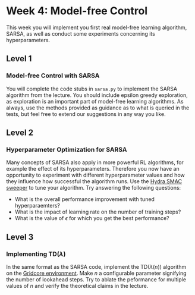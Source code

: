 # Week 4: Model-free Control
This week you will implement you first real model-free learning algorithm, SARSA, as well as conduct some experiments concerning its hyperparameters.

## Level 1
### Model-free Control with SARSA
You will complete the code stubs in `sarsa.py` to implement the SARSA algorithm from the lecture. 
You should include epsilon greedy exploration, as exploration is an important part of model-free learning algorithms. 
As always, use the methods provided as guidance as to what is queried in the tests, but feel free to extend our suggestions in any way you like.

## Level 2
### Hyperparameter Optimization for SARSA
Many concepts of SARSA also apply in more powerful RL algorithms, for example the effect of its hyperparameters. 
Therefore you now have an opportunity to experiment with different hyperparameter values and how they influence how successful the algorithm runs. 
Use the [Hydra SMAC sweeper](https://github.com/automl/hydra-smac-sweeper.git) to tune your algorithm. Try answering the following questions:
- What is the overall performance improvement with tuned hyperparaemters?
- What is the impact of learning rate on the number of training steps? 
- What is the value of $\epsilon$ for which you get the best performance?


## Level 3
### Implementing TD($\lambda$)
In the same format as the SARSA code, implement the TD($\lambda(n)$) algorithm on the [Gridcore environment](https://github.com/automl/TabularTempoRL/blob/master/grid_envs.py). Make $n$ a configurable parameter signifying the number of lookahead steps. Try to ablate the peformance for multiple values of $n$ and verify the theoretical claims in the lecture. 
